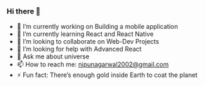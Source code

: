 ### Hi there 👋


- 🔭 I’m currently working on Building a mobile application 
- 🌱 I’m currently learning React and React Native
- 👯 I’m looking to collaborate on Web-Dev Projects
- 🤔 I’m looking for help with Advanced React
- 💬 Ask me about universe
- 📫 How to reach me: nipunagarwal2002@gmail.com
- ⚡ Fun fact: There’s enough gold inside Earth to coat the planet
